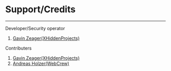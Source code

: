 # Support/Credits

***

Developer/Security operator
1. [Gavin Zeager(XHiddenProjects)](https://github.com/xhiddenprojects)

Contributers

1. [Gavin Zeager(XHiddenProjects)](https://github.com/xhiddenprojects)
2. [Andreas Holzer(WebCrew)](https://github.com/WebCrew)
